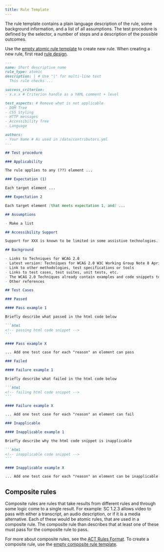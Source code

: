 ```yaml
---
title: Rule Template
---
```


The rule template contains a plain language description of the rule, some background information, and a list of all assumptions. The test procedure is defined by the selector, a number of steps and a description of the possible outcomes.

Use the [empty atomic rule template](atomic-template-empty.html) to create new rule. When creating a new rule, first read [rule design](rule-design.html).

````markdown
---
name: Short descriptive name
rule_type: atomic
description: | # Use "|" for multi-line text
  This rule checks ...

success_criterion: 
- x.x.x # Criterion handle as a YAML comment + level

test_aspects: # Remove what is not applicable
- DOM Tree
- CSS Styling
- HTTP messages
- Accessibility Tree
- Language

authors:
- Your Name # As used in /data/contributors.yml
---

## Test procedure

### Applicability

The rule applies to any (??) element ...

### Expectation (1)

Each target element ...

### Expectation 2

Each target element [that meets expectation 1, and] ...

## Assumptions

- Make a list

## Accessibility Support

Support for XXX is known to be limited in some assistive technologies. If any of those assistive technologies is part of the accessibility support baseline of a test, any applicable element must **fail** this rule.

## Background

- Links to Techniques for WCAG 2.0
- Latest version: Techniques for WCAG 2.0 W3C Working Group Note 8 April 2014
- Link to other methodologies, test specifications or tools
- Links to test cases, test suites, unit tests, etc.
- The WCAG 2.0 Techniques already contain examples and code snippets to illustrate which content passes or fails the test. Whenever possible {{site.title}} refers to those. Another source for test cases is the W3C Before and After Demonstration.
- Other references

## Test Cases

### Passed

#### Pass example 1

Briefly describe what passed in the html code below

```html
<!-- passing html code snippet -->
```

#### Pass example X

... Add one test case for each "reason" an element can pass

### Failed

#### Failure example 1

Briefly describe what failed in the html code below

```html
<!-- failing html code snippet -->
```

#### Failure example X

... Add one test case for each "reason" an element can fail

### Inapplicable

#### Inapplicable example 1

Briefly describe why the html code snippet is inapplicable

```html
<!-- inapplicable code snippet -->
```

#### Inapplicable example X

... Add one test case for each "reason" an element can be inapplicable

````

## Composite rules

Composite rules are rules that take results from different rules and through some logic come to a single result. For example: SC 1.2.3 allows video to pass with either a transcript, an audio description, or if it is a media alternative. Each of these would be atomic rules, that are used in a composite rule. The composite rule than describes that at least one of these must pass for the composite rule to pass.

For more about composite rules, see the [ACT Rules Format](https://www.w3.org/TR/act-rules-format/#composed-rules). To create a composite rule, use the [empty composite rule template](./composite-template-empty.html).
